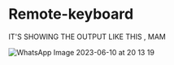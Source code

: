 # Remote-keyboard

IT'S SHOWING THE OUTPUT LIKE THIS , MAM

![WhatsApp Image 2023-06-10 at 20 13 19](https://github.com/abinaya2006/Remote-keyboard/assets/72507845/798f1716-73e8-494c-bbaf-c0b9a75d1c7c)


